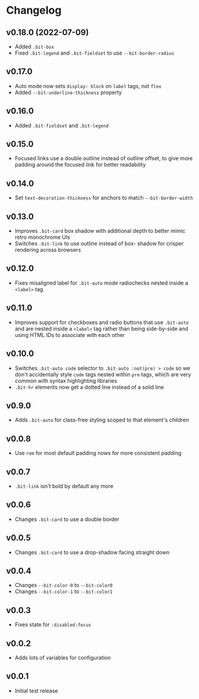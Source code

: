 # Changelog

## v0.18.0 (2022-07-09)

- Added `.bit-box`
- Fixed `.bit-legend` and `.bit-fieldset` to use `--bit-border-radius`

## v0.17.0

- Auto mode now sets `display: block` on `label` tags, not `flex`
- Added `--bit-underline-thickness` property

## v0.16.0

- Added `.bit-fieldset` and `.bit-legend`

## v0.15.0

- Focused links use a double outline instead of outline offset, to give more
  padding around the focused link for better readability

## v0.14.0

- Set `text-decoration-thickness` for anchors to match `--bit-border-width`

## v0.13.0

- Improves `.bit-card` box shadow with additional depth to better mimic retro
  monochrome UIs
- Switches `.bit-link` to use outline instead of box- shadow for crisper
  rendering across browsers

## v0.12.0

- Fixes misaligned label for `.bit-auto` mode radiochecks nested inside a
  `<label>` tag

## v0.11.0

- Improves support for checkboxes and radio buttons that use `.bit-auto` and are
  nested inside a `<label>` tag rather than being side-by-side and using HTML
  IDs to associate with each other

## v0.10.0

- Switches `.bit-auto code` selector to `.bit-auto :not(pre) > code` so we don't
  accidentally style `code` tags nested within `pre` tags, which are very common
  with syntax highlighting libraries
- `.bit-hr` elements now get a dotted line instead of a solid line

## v0.9.0

- Adds `.bit-auto` for class-free styling scoped to that element's children

## v0.0.8

- Use `rem` for most default padding nows for more consistent padding

## v0.0.7

- `.bit-link` isn't bold by default any more

## v0.0.6

- Changes `.bit-card` to use a double border

## v0.0.5

- Changes `.bit-card` to use a drop-shadow facing straight down

## v0.0.4

- Changes `--bit-color-0` to `--bit-color0`
- Changes `--bit-color-1` to `--bit-color1`

## v0.0.3

- Fixes state for `:disabled:focus`

## v0.0.2

- Adds lots of variables for configuration

## v0.0.1

- Initial test release
